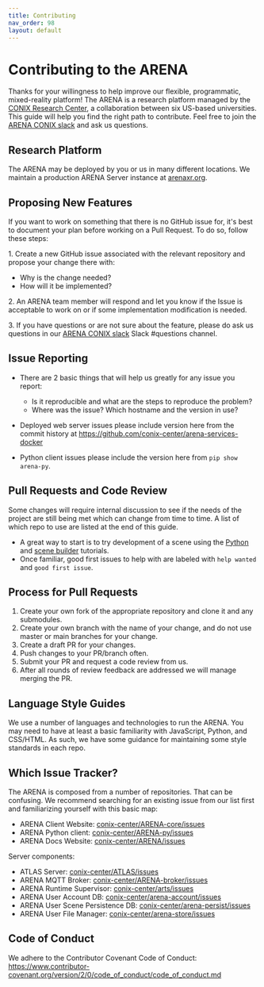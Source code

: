 ```yaml
---
title: Contributing
nav_order: 98
layout: default
---
```


# Contributing to the ARENA

Thanks for your willingness to help improve our flexible, programmatic, mixed-reality platform! The ARENA is a research platform managed by the [CONIX Research Center](https://conix.io/), a collaboration between six US-based universities. This guide will help you find the right path to contribute. Feel free to join the [ARENA CONIX slack](https://join.slack.com/t/arena-conix/shared_invite/zt-oq8fmgdc-QWZ414mJdfOaWfb_p2lPRg) and ask us questions.

## Research Platform

The ARENA may be deployed by you or us in many different locations. We maintain a production ARENA Server instance at [arenaxr.org](https://arenaxr.org).

## Proposing New Features

If you want to work on something that there is no GitHub issue for, it's best to document your plan before working on a Pull Request. To do so, follow these steps:

1\. Create a new GitHub issue associated with the relevant repository and propose your change there with:

- Why is the change needed?
- How will it be implemented?

2\. An ARENA team member will respond and let you know if the Issue is acceptable to work on or if some implementation modification is needed.

3\. If you have questions or are not sure about the feature, please do ask us questions in our [ARENA CONIX slack](https://join.slack.com/t/arena-conix/shared_invite/zt-oq8fmgdc-QWZ414mJdfOaWfb_p2lPRg) Slack #questions channel.

## Issue Reporting

- There are 2 basic things that will help us greatly for any issue you report:

  - Is it reproducible and what are the steps to reproduce the problem?
  - Where was the issue? Which hostname and the version in use?

- Deployed web server issues please include version here from the commit history at <https://github.com/conix-center/arena-services-docker>

- Python client issues please include the version here from `pip show arena-py`.

## Pull Requests and Code Review

Some changes will require internal discussion to see if the needs of the project are still being met which can change from time to time. A list of which repo to use are listed at the end of this guide.

- A great way to start is to try development of a scene using the [Python](/content/overview/dev-guide.html) and [scene builder](/content/overview/build.html) tutorials.
- Once familiar, good first issues to help with are labeled with `help wanted` and `good first issue`.

## Process for Pull Requests

1. Create your own fork of the appropriate repository and clone it and any submodules.
2. Create your own branch with the name of your change, and do not use master or main branches for your change.
3. Create a draft PR for your changes.
4. Push changes to your PR/branch often.
5. Submit your PR and request a code review from us.
6. After all rounds of review feedback are addressed we will manage merging the PR.

## Language Style Guides

We use a number of languages and technologies to run the ARENA. You may need to have at least a basic familiarity with JavaScript, Python, and CSS/HTML. As such, we have some guidance for maintaining some style standards in each repo.

<!-- (move to CONTRIBUTING.md in each repo with links to linter guides) -->

## Which Issue Tracker?

The ARENA is composed from a number of repositories. That can be confusing. We recommend searching for an existing issue from our list first and familiarizing yourself with this basic map:

- ARENA Client Website: [conix-center/ARENA-core/issues](https://github.com/conix-center/ARENA-core/issues)
- ARENA Python client: [conix-center/ARENA-py/issues](https://github.com/conix-center/ARENA-py/issues)
- ARENA Docs Website: [conix-center/ARENA/issues](https://github.com/conix-center/ARENA/issues)

Server components:

- ATLAS Server: [conix-center/ATLAS/issues](https://github.com/conix-center/ATLAS/issues)
- ARENA MQTT Broker: [conix-center/ARENA-broker/issues](https://github.com/conix-center/ARENA-broker/issues)
- ARENA Runtime Supervisor: [conix-center/arts/issues](https://github.com/conix-center/arts/issues)
- ARENA User Account DB: [conix-center/arena-account/issues](https://github.com/conix-center/arena-account/issues)
- ARENA User Scene Persistence DB: [conix-center/arena-persist/issues](https://github.com/conix-center/arena-persist/issues)
- ARENA User File Manager: [conix-center/arena-store/issues](https://github.com/conix-center/arena-store/issues)

## Code of Conduct

We adhere to the Contributor Covenant Code of Conduct: <https://www.contributor-covenant.org/version/2/0/code_of_conduct/code_of_conduct.md>
